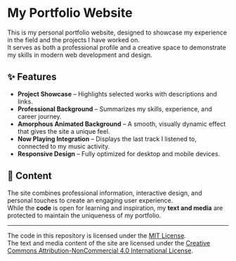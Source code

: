 # My Portfolio Website

This is my personal portfolio website, designed to showcase my experience in the field and the projects I have worked on.  
It serves as both a professional profile and a creative space to demonstrate my skills in modern web development and design.

## ✨ Features

- **Project Showcase** – Highlights selected works with descriptions and links.
- **Professional Background** – Summarizes my skills, experience, and career journey.
- **Amorphous Animated Background** – A smooth, visually dynamic effect that gives the site a unique feel.
- **Now Playing Integration** – Displays the last track I listened to, connected to my music activity.
- **Responsive Design** – Fully optimized for desktop and mobile devices.

## 📸 Content

The site combines professional information, interactive design, and personal touches to create an engaging user experience.  
While the **code** is open for learning and inspiration, my **text and media** are protected to maintain the uniqueness of my portfolio.

---

The code in this repository is licensed under the [MIT License](LICENSE).  
The text and media content of the site are licensed under the [Creative Commons Attribution-NonCommercial 4.0 International License](https://creativecommons.org/licenses/by-nc/4.0/).
